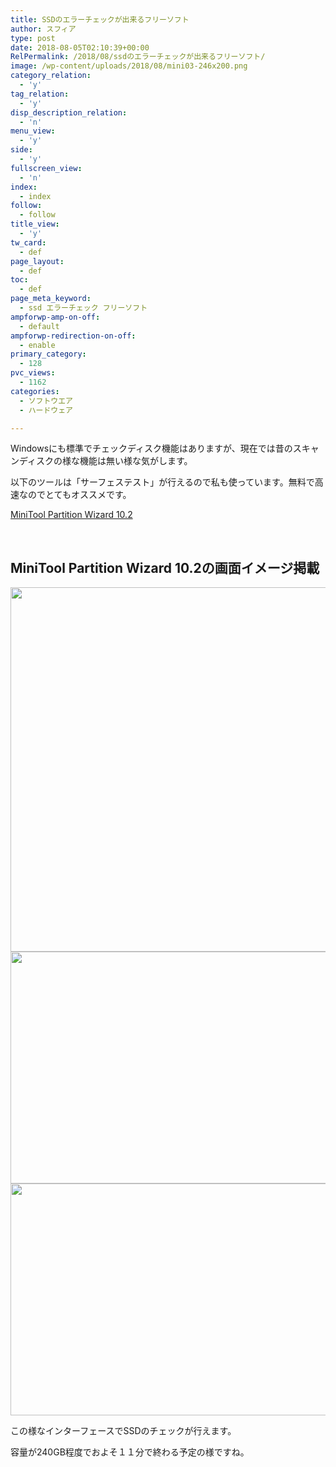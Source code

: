 ```yaml
---
title: SSDのエラーチェックが出来るフリーソフト
author: スフィア
type: post
date: 2018-08-05T02:10:39+00:00
RelPermalink: /2018/08/ssdのエラーチェックが出来るフリーソフト/
image: /wp-content/uploads/2018/08/mini03-246x200.png
category_relation:
  - 'y'
tag_relation:
  - 'y'
disp_description_relation:
  - 'n'
menu_view:
  - 'y'
side:
  - 'y'
fullscreen_view:
  - 'n'
index:
  - index
follow:
  - follow
title_view:
  - 'y'
tw_card:
  - def
page_layout:
  - def
toc:
  - def
page_meta_keyword:
  - ssd エラーチェック フリーソフト
ampforwp-amp-on-off:
  - default
ampforwp-redirection-on-off:
  - enable
primary_category:
  - 128
pvc_views:
  - 1162
categories:
  - ソフトウエア
  - ハードウェア

---
```

Windowsにも標準でチェックディスク機能はありますが、現在では昔のスキャンディスクの様な機能は無い様な気がします。

以下のツールは「サーフェステスト」が行えるので私も使っています。無料で高速なのでとてもオススメです。

<a href="http://www.partitionwizard.jp/download.html" target="_blank" rel="noopener">MiniTool Partition Wizard 10.2</a>

&nbsp;

## MiniTool Partition Wizard 10.2の画面イメージ掲載

<img class="alignnone wp-image-1042" src="https://sumaho.tk/wp-content/uploads/2018/08/mini01.png" alt="" width="777" height="583" srcset="https://sumaho.tk/wp-content/uploads/2018/08/mini01.png 1024w, https://sumaho.tk/wp-content/uploads/2018/08/mini01-300x225.png 300w, https://sumaho.tk/wp-content/uploads/2018/08/mini01-768x576.png 768w" sizes="(max-width: 777px) 100vw, 777px" />

<img class="alignnone wp-image-1043" src="https://sumaho.tk/wp-content/uploads/2018/08/mini02.png" alt="" width="518" height="371" srcset="https://sumaho.tk/wp-content/uploads/2018/08/mini02.png 739w, https://sumaho.tk/wp-content/uploads/2018/08/mini02-300x215.png 300w" sizes="(max-width: 518px) 100vw, 518px" />

<img class="alignnone wp-image-1044" src="https://sumaho.tk/wp-content/uploads/2018/08/mini03.png" alt="" width="518" height="371" srcset="https://sumaho.tk/wp-content/uploads/2018/08/mini03.png 739w, https://sumaho.tk/wp-content/uploads/2018/08/mini03-300x215.png 300w" sizes="(max-width: 518px) 100vw, 518px" />

この様なインターフェースでSSDのチェックが行えます。

容量が240GB程度でおよそ１１分で終わる予定の様ですね。